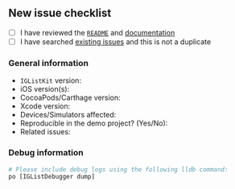 ## New issue checklist

- [ ] I have reviewed the [`README`](https://github.com/Instagram/IGListKit/blob/master/README.md) and [documentation](http://instagram.github.io/IGListKit)
- [ ] I have searched [existing issues](https://github.com/Instagram/IGListKit/issues) and this is not a duplicate

### General information

- `IGListKit` version:
- iOS version(s):
- CocoaPods/Carthage version:
- Xcode version:
- Devices/Simulators affected:
- Reproducible in the demo project? (Yes/No):
- Related issues:

### Debug information

```bash
# Please include debug logs using the following lldb command:
po [IGListDebugger dump]
```
